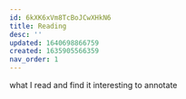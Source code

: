 ```yaml
---
id: 6kXK6xVm8TcBoJCwXHkN6
title: Reading
desc: ''
updated: 1640698866759
created: 1635905566359
nav_order: 1
---
```

what I read and find it interesting to annotate